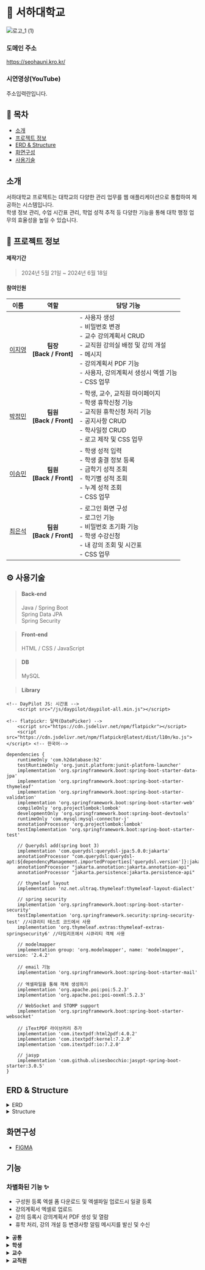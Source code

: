 # 🏫 서하대학교
![로고_1 (1)](https://github.com/jylee102/seoha_univ/assets/101354244/8f47f149-3409-47ae-9568-cc8e0e0318ee)

### 도메인 주소
https://seohauni.kro.kr/

### 시연영상(YouTube)
주소입력란입니다.

## 📑 목차 
- [소개](#소개)
- [프로젝트 정보](#프로젝트-정보)
- [ERD & Structure](#erd--structure)
- [화면구성](#화면구성)
- [사용기술](#사용기술)

## 소개
서하대학교 프로젝트는 대학교의 다양한 관리 업무를 웹 애플리케이션으로 통합하여 제공하는 시스템입니다.
<br>
학생 정보 관리, 수업 시간표 관리, 학업 성적 추적 등 다양한 기능을 통해 대학 행정 업무의 효율성을 높일 수 있습니다.

## 🔎 프로젝트 정보
#### 제작기간
> 2024년 5월 21일 ~ 2024년 6월 18일

#### 참여인원
| 이름   |      역할     |  담당 기능     |
|:--------:|:-----------------:|------------|
| [이지영](https://github.com/jylee102) | **팀장** <br> **[Back / Front]** | - 사용자 생성 <br> - 비밀번호 변경 <br> - 교수 강의계획서 CRUD <br> - 교직원 강의실 배정 및 강의 개설 <br> - 메시지 <br> - 강의계획서 PDF 기능 <br> - 사용자, 강의계획서 생성시 엑셀 기능 <br> - CSS 업무 |
| [박정민](https://github.com/parkjeongmin1)  | **팀원** <br> **[Back / Front]** | - 학생, 교수, 교직원 마이페이지 <br> - 학생 휴학신청 기능 <br> - 교직원 휴학신청 처리 기능 <br> - 공지사항 CRUD <br> - 학사일정 CRUD <br> - 로고 제작 및 CSS 업무 | 
| [이승민](https://github.com/sm9940)  | **팀원** <br> **[Back / Front]** | - 학생 성적 입력 <br> - 학생 출결 정보 등록 <br> - 금학기 성적 조회 <br> - 학기별 성적 조회 <br> - 누계 성적 조회 <br> - CSS 업무 |
| [최은석](https://github.com/volkinuna) | **팀원** <br> **[Back / Front]** | - 로그인 화면 구성 <br> - 로그인 기능 <br> - 비밀번호 초기화 기능 <br> - 학생 수강신청 <br> - 내 강의 조회 및 시간표 <br> - CSS 업무 |

## ⚙ 사용기술
> #### Back-end 
> Java / Spring Boot <br> Spring Data JPA <br> Spring Security
 
> #### Front-end
> HTML / CSS / JavaScript

> #### DB
> MySQL

> #### Library
```
<!-- DayPilot JS: 시간표 -->
    <script src="/js/daypilot/daypilot-all.min.js"></script>
```
```
<!-- flatpickr: 달력(DatePicker) -->
    <script src="https://cdn.jsdelivr.net/npm/flatpickr"></script>
    <script src="https://cdn.jsdelivr.net/npm/flatpickr@latest/dist/l10n/ko.js"></script> <!-- 한국어-->
```
```
dependencies {
	runtimeOnly 'com.h2database:h2'
	testRuntimeOnly 'org.junit.platform:junit-platform-launcher'
	implementation 'org.springframework.boot:spring-boot-starter-data-jpa'
	implementation 'org.springframework.boot:spring-boot-starter-thymeleaf'
	implementation 'org.springframework.boot:spring-boot-starter-validation'
	implementation 'org.springframework.boot:spring-boot-starter-web'
	compileOnly 'org.projectlombok:lombok'
	developmentOnly 'org.springframework.boot:spring-boot-devtools'
	runtimeOnly 'com.mysql:mysql-connector-j'
	annotationProcessor 'org.projectlombok:lombok'
	testImplementation 'org.springframework.boot:spring-boot-starter-test'

	// Querydsl add(spring boot 3)
	implementation 'com.querydsl:querydsl-jpa:5.0.0:jakarta'
	annotationProcessor "com.querydsl:querydsl-apt:${dependencyManagement.importedProperties['querydsl.version']}:jakarta"
	annotationProcessor "jakarta.annotation:jakarta.annotation-api"
	annotationProcessor "jakarta.persistence:jakarta.persistence-api"

	// thymeleaf layout
	implementation 'nz.net.ultraq.thymeleaf:thymeleaf-layout-dialect'

	// spring security
	implementation 'org.springframework.boot:spring-boot-starter-security'
	testImplementation 'org.springframework.security:spring-security-test' //시큐리티 테스트 코드에서 사용
	implementation 'org.thymeleaf.extras:thymeleaf-extras-springsecurity6' //타임리프에서 시큐리티 객체 사용

	// modelmapper
	implementation group: 'org.modelmapper', name: 'modelmapper', version: '2.4.2'

	// email 기능
    implementation 'org.springframework.boot:spring-boot-starter-mail'

	// 엑셀파일을 통해 객체 생성하기
	implementation 'org.apache.poi:poi:5.2.3'
	implementation 'org.apache.poi:poi-ooxml:5.2.3'

	// WebSocket and STOMP support
	implementation 'org.springframework.boot:spring-boot-starter-websocket'

	// iTextPDF 라이브러리 추가
	implementation 'com.itextpdf:html2pdf:4.0.2'
	implementation 'com.itextpdf:kernel:7.2.0'
	implementation 'com.itextpdf:io:7.2.0'

	// jasyp
	implementation 'com.github.ulisesbocchio:jasypt-spring-boot-starter:3.0.5'
}
``` 

## ERD & Structure

<details>
  <summary>ERD</summary>
	
  ![erd](https://github.com/jylee102/seoha_univ/assets/101354244/3f841c65-8a9e-46c1-8bdd-68bfe0a1bba6)

  - 자세한 정보는 [ERD](https://www.erdcloud.com/d/ZqPhoyxMsndkxBeMJ) 링크를 참조하세요.
    
</details>

<details>
  <summary>Structure</summary> 
  
  ![Structure](https://github.com/jylee102/seoha_univ/assets/101354244/940994f1-455d-4ea2-a7a4-e230057fc918)
</details>

## 화면구성 
  
- [FIGMA](https://www.figma.com/design/ReFlk7qdJ02ze86EnuuGIk/Untitled?node-id=0-1&t=Gs8N523LbywdK1Av-1)

## 기능
### 차별화된 기능 ✨
- 구성원 등록 엑셀 폼 다운로드 및 엑셀파일 업로드시 일괄 등록
- 강의계획서 엑셀로 업로드
- 강의 등록시 강의계획서 PDF 생성 및 열람
- 휴학 처리, 강의 개설 등 변경사항 알림 메시지를 발신 및 수신

<details>
  <summary>
    <b>공통</b>
  </summary>
<br>
  
**로그인**
- 비밀번호 초기화
- 아이디 저장
<br>

**개인정보**
- 마이페이지 정보 조회
- 마이페이지 정보 수정
- 비밀번호 변경
<br>

**공지사항 및 학사일정**
- 공지사항 조회
- 학사일정 조회
<br>

**메시지**
- 메시지 조회
</details>

<details>
  <summary><b>학생</b></summary>
 <br>
  
**휴학**
- 휴학 신청
- 휴학 내역 조회
<br>

**수강신청**
- 수강신청
- 수강신청 내역 조회
- 강의 시간표 조회
<br>

**성적 조회**
- 금학기 성적 조회
- 학기별 성적 조회
- 누계 성적

</details>

<details>
  <summary><b>교수</b></summary>
<br>
  
**강의**
- 강의 계획서 등록
- 내 강의 조회
- 강의별 학생리스트 조회
<br>
  
**출결 관리**
- 출결 관리
<br>

**학생 성적 등록**
- 성적 기입 및 수정

</details>

<details>
<summary><b>교직원</b></summary>
<br>
  
**등록 관리**
- 사용자(학생, 교수, 교직원) 계정 생성
- 구성원 명단 조회
- 강의 개설
- 휴학내역 처리
<br>
  
**학사 관리**
- 공지사항 관리
- 학사일정 관리
  
</details>


